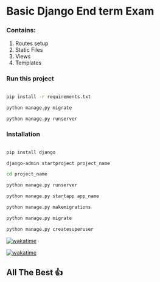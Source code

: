 # Basic Django End term Exam

### Contains:

1. Routes setup
2. Static Files
3. Views
4. Templates


### Run this project

``` Bash

pip install -r requirements.txt

python manage.py migrate

python manage.py runserver

```


### Installation 

```Bash

pip install django

django-admin startproject project_name

cd project_name

python manage.py runserver

python manage.py startapp app_name

python manage.py makemigrations

python manage.py migrate

python manage.py createsuperuser

```

[![wakatime](https://wakatime.com/badge/github/03prashantpk/03prashantpk.svg)](https://wakatime.com/badge/github/03prashantpk/03prashantpk)

[![wakatime](https://wakatime.com/badge/user/018f009b-6304-446b-b3c0-f648fb1a8250.svg)](https://wakatime.com/@018f009b-6304-446b-b3c0-f648fb1a8250)

## All The Best 👍